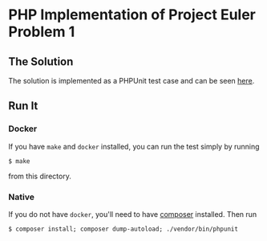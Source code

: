 # PHP Implementation of Project Euler Problem 1

## The Solution

The solution is implemented as a PHPUnit test case and can be seen
[here](test/Euler1Test.php).

## Run It

### Docker

If you have `make` and `docker` installed, you can run the test simply by
running

    $ make

from this directory.

### Native

If you do not have `docker`, you'll need to have
[composer](https://getcomposer.org/) installed.  Then run

    $ composer install; composer dump-autoload; ./vendor/bin/phpunit
